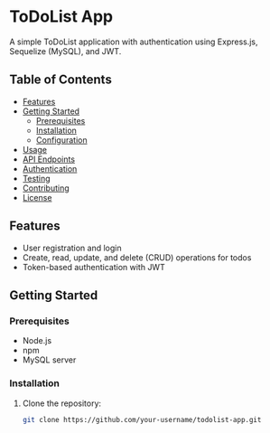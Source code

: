 # ToDoList App

A simple ToDoList application with authentication using Express.js, Sequelize (MySQL), and JWT.

## Table of Contents
- [Features](#features)
- [Getting Started](#getting-started)
  - [Prerequisites](#prerequisites)
  - [Installation](#installation)
  - [Configuration](#configuration)
- [Usage](#usage)
- [API Endpoints](#api-endpoints)
- [Authentication](#authentication)
- [Testing](#testing)
- [Contributing](#contributing)
- [License](#license)

## Features

- User registration and login
- Create, read, update, and delete (CRUD) operations for todos
- Token-based authentication with JWT

## Getting Started

### Prerequisites

- Node.js
- npm
- MySQL server

### Installation

1. Clone the repository:

   ```bash
   git clone https://github.com/your-username/todolist-app.git
